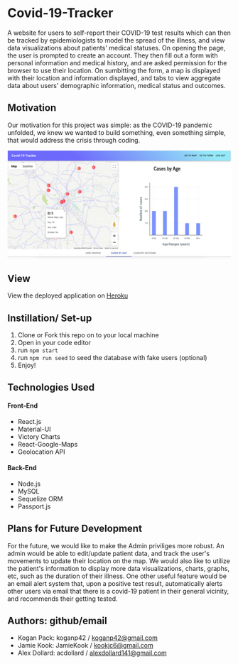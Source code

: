 # Covid-19-Tracker
A website for users to self-report their COVID-19 test results which can then be tracked by epidemiologists to model the spread of the illness, and view data visualizations about patients' medical statuses. On opening the page, the user is prompted to create an account. They then fill out a form with personal information and medical history, and are asked permission for the browser to use their location. On sumbitting the form, a map is displayed with their location and information displayed, and tabs to view aggregate data about users' demographic information, medical status and outcomes. 

## Motivation
Our motivation for this project was simple: as the COVID-19 pandemic unfolded, we knew we wanted to build something, even something simple, that would address the crisis through coding. 

![](images/screenshot2.png)

## View
View the deployed application on [Heroku](https://covid19trackerapp.herokuapp.com/)

## Instillation/ Set-up
1. Clone or Fork this repo on to your local machine
2. Open in your code editor
3. run `npm start`
4. run `npm run seed` to seed the database with fake users (optional)
5. Enjoy!

## Technologies Used
#### Front-End
* React.js
* Material-UI
* Victory Charts
* React-Google-Maps
* Geolocation API

#### Back-End
* Node.js
* MySQL
* Sequelize ORM
* Passport.js

## Plans for Future Development
For the future, we would like to make the Admin priviliges more robust. An admin would be able to edit/update patient data, and track the user's movements to update their location on the map. We would also like to utilize the patient's information to display more data visualizations, charts, graphs, etc, such as the duration of their illness. One other useful feature would be an email alert system that, upon a positive test result, automatically alerts other users via email that there is a covid-19 patient in their general vicinity, and recommends their getting tested.   


## Authors: github/email
* Kogan Pack: koganp42 / koganp42@gmail.com
* Jamie Kook: JamieKook / kookjc6@gmail.com
* Alex Dollard: acdollard / alexdollard141@gmail.com
